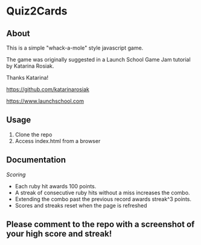 # Quiz2Cards

## About

This is a simple "whack-a-mole" style javascript game. 

The game was originally suggested in a Launch School Game Jam tutorial by Katarina Rosiak.

Thanks Katarina!

https://github.com/katarinarosiak

https://www.launchschool.com

## Usage

1. Clone the repo
2. Access index.html from a browser

## Documentation

_Scoring_

- Each ruby hit awards 100 points.
- A streak of consecutive ruby hits without a miss increases the combo.
- Extending the combo past the previous record awards streak^3 points.
- Scores and streaks reset when the page is refreshed

## Please comment to the repo with a screenshot of your high score and streak!
